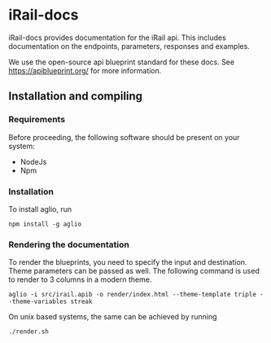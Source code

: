 # iRail-docs

iRail-docs provides documentation for the iRail api.
This includes documentation on the endpoints, parameters, responses and examples.

We use the open-source api blueprint standard for these docs.
See https://apiblueprint.org/ for more information.


## Installation and compiling

### Requirements
Before proceeding, the following software should be present on your system:

- NodeJs
- Npm

### Installation

To install aglio, run

    npm install -g aglio

### Rendering the documentation

To render the blueprints, you need to specify the input and destination. Theme parameters can be passed as well. 
The following command is used to render to 3 columns in a modern theme.

    aglio -i src/irail.apib -o render/index.html --theme-template triple --theme-variables streak

On unix based systems, the same can be achieved by running 
    
    ./render.sh

